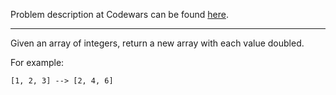 Problem description at Codewars can be found [here](https://www.codewars.com/kata/57f781872e3d8ca2a000007e/train/python).

-------------

Given an array of integers, return a new array with each value doubled.

For example:

`[1, 2, 3] --> [2, 4, 6]`

